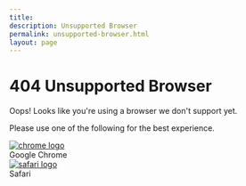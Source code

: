 ```yaml
---
title:
description: Unsupported Browser
permalink: unsupported-browser.html
layout: page
---
```


<!-- align the sizes of logos and make sure they fit within the grid better
in good news: it's fine on mobile -->
<div class="grid-container">
<div class="grid-row section-title">
      <div class="section-title-line"></div>
      <h1>404 Unsupported Browser</h1>
      </div>

<p>Oops! Looks like you're using a browser we don't support yet.</p>

<p>Please use one of the following for the best experience.</p>
      <div class="grid-row grid-gap grid-gap-small-btm section-columns">
        <!-- <div class="grid-col-12 tablet:grid-col-6 tablet-lg:grid-col-5 text-center"> -->
        <div class="grid-col-3 text-center">
        <a href="https://www.google.com/chrome/">
        <img class="browser-logo" src="{{ '/assets/img/chrome-logo.svg' | relative_url }}" alt="chrome logo">
        </a>
          <div class="small-header font-heading-sm">
            Google Chrome
          </div>
        </div>
        <!-- <div class="grid-col-12 tablet:grid-col-6 tablet-lg:grid-col-7 mobile-margin-top-2 text-center"> -->
        <div class="grid-col-3 text-center">
        <a href="https://support.apple.com/downloads/safari"> 
        <img class="browser-logo" src="{{ '/assets/img/safari-logo.png' | relative_url }}" alt="safari logo">
        </a>
        <div class="small-header font-heading-sm">
            Safari
          </div>
        </div>
     </div>
</div>   